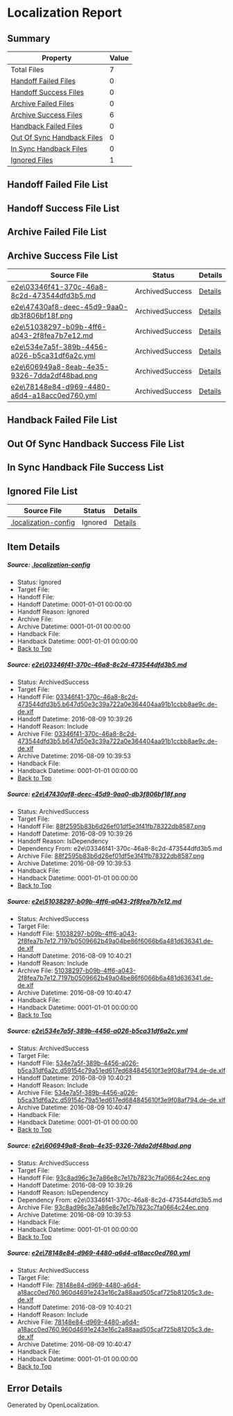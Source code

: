 # <a name='report-top'></a> Localization Report

## Summary
 Property | Value 
 -------- | ----- 
 Total Files | 7
[ Handoff Failed Files ](#handoff-failed-list)| 0
[ Handoff Success Files ](#handoff-success-list)| 0
[ Archive Failed Files ](#archive-failed-list)| 0
[ Archive Success Files ](#archive-success-list)| 6
[ Handback Failed Files ](#handback-failed-list)| 0
[ Out Of Sync Handback Files ](#outofsync-handback-success-list)| 0
[ In Sync Handback Files ](#insync-handback-success-list)| 0
[ Ignored Files ](#ignored-list)| 1

## <a name='handoff-failed-list'></a> Handoff Failed File List

## <a name='handoff-success-list'></a> Handoff Success File List

## <a name='archive-failed-list'></a> Archive Failed File List

## <a name='archive-success-list'></a> Archive Success File List
 Source File | Status | Details 
 ----------- | ------ | ------- 
 [e2e\03346f41-370c-46a8-8c2d-473544dfd3b5.md](https://github.com/OpenLocalizationTestOrg/oltest/blob/1f62691be969331b3b116a7515ab1fde109d5c3b/e2e/03346f41-370c-46a8-8c2d-473544dfd3b5.md) | ArchivedSuccess | [Details](#4133d5e99d5edacc293d2d9ebef9791b43129f761)
 [e2e\47430af8-deec-45d9-9aa0-db3f806bf18f.png](https://github.com/OpenLocalizationTestOrg/oltest/blob/1f62691be969331b3b116a7515ab1fde109d5c3b/e2e/47430af8-deec-45d9-9aa0-db3f806bf18f.png) | ArchivedSuccess | [Details](#88f2595b83b6d26ef01df5e3f41fb78322db85872)
 [e2e\51038297-b09b-4ff6-a043-2f8fea7b7e12.md](https://github.com/OpenLocalizationTestOrg/oltest/blob/f591f55f48a3566ec62d50fbb8a6a0d49702ec99/e2e/51038297-b09b-4ff6-a043-2f8fea7b7e12.md) | ArchivedSuccess | [Details](#142bc50ec138e836466d43f06b52dc83c2aebb9a3)
 [e2e\534e7a5f-389b-4456-a026-b5ca31df6a2c.yml](https://github.com/OpenLocalizationTestOrg/oltest/blob/f591f55f48a3566ec62d50fbb8a6a0d49702ec99/e2e/534e7a5f-389b-4456-a026-b5ca31df6a2c.yml) | ArchivedSuccess | [Details](#228317d2ba21626213f8d9f00570bd894d072cf84)
 [e2e\606949a8-8eab-4e35-9326-7dda2df48bad.png](https://github.com/OpenLocalizationTestOrg/oltest/blob/1f62691be969331b3b116a7515ab1fde109d5c3b/e2e/606949a8-8eab-4e35-9326-7dda2df48bad.png) | ArchivedSuccess | [Details](#93c8ad96c3e7a86e8c7e17b7823c7fa0664c24ec5)
 [e2e\78148e84-d969-4480-a6d4-a18acc0ed760.yml](https://github.com/OpenLocalizationTestOrg/oltest/blob/f591f55f48a3566ec62d50fbb8a6a0d49702ec99/e2e/78148e84-d969-4480-a6d4-a18acc0ed760.yml) | ArchivedSuccess | [Details](#910a428dc359b9d7dd1b983248816a14ee38a2fd6)

## <a name='handback-failed-list'></a> Handback Failed File List

## <a name='outofsync-handback-success-list'></a> Out Of Sync Handback Success File List

## <a name='insync-handback-success-list'></a> In Sync Handback File Success List

## <a name='ignored-list'></a> Ignored File List
 Source File | Status | Details 
 ----------- | ------ | ------- 
 [.localization-config](https://github.com/OpenLocalizationTestOrg/oltest/blob/f591f55f48a3566ec62d50fbb8a6a0d49702ec99/.localization-config) | Ignored | [Details](#3d4f252ac210baf56311d7e97dcc2db10974dbd20)

## Item Details
##### <a name='3d4f252ac210baf56311d7e97dcc2db10974dbd20'></a> Source: [.localization-config](https://github.com/OpenLocalizationTestOrg/oltest/blob/f591f55f48a3566ec62d50fbb8a6a0d49702ec99/.localization-config)
* Status: Ignored
* Target File: 
* Handoff File: 
* Handoff Datetime: 0001-01-01 00:00:00
* Handoff Reason: Ignored
* Archive File: 
* Archive Datetime: 0001-01-01 00:00:00
* Handback File: 
* Handback Datetime: 0001-01-01 00:00:00
* [Back to Top](#report-top)

##### <a name='4133d5e99d5edacc293d2d9ebef9791b43129f761'></a> Source: [e2e\03346f41-370c-46a8-8c2d-473544dfd3b5.md](https://github.com/OpenLocalizationTestOrg/oltest/blob/1f62691be969331b3b116a7515ab1fde109d5c3b/e2e/03346f41-370c-46a8-8c2d-473544dfd3b5.md)
* Status: ArchivedSuccess
* Target File: 
* Handoff File: [03346f41-370c-46a8-8c2d-473544dfd3b5.b647d50e3c39a722a0e364404aa91b1ccbb8ae9c.de-de.xlf](https://github.com/OpenLocalizationTestOrg/olhandoff-e2e/blob/a4cf9fc8c06a3f337d689d934e135dc157a9ba71/ol-handoff/OpenLocalizationTestOrg/ol-test-dede/ci/ht/03346f41-370c-46a8-8c2d-473544dfd3b5.b647d50e3c39a722a0e364404aa91b1ccbb8ae9c.de-de.xlf)
* Handoff Datetime: 2016-08-09 10:39:26
* Handoff Reason: Include
* Archive File: [03346f41-370c-46a8-8c2d-473544dfd3b5.b647d50e3c39a722a0e364404aa91b1ccbb8ae9c.de-de.xlf](https://github.com/OpenLocalizationTestOrg/olhandoff-e2e/blob/8f9d81d281de9bdbf9d0c19805ff11869576f2d8/ol-archive/OpenLocalizationTestOrg/ol-test-dede/ci/ht/03346f41-370c-46a8-8c2d-473544dfd3b5.b647d50e3c39a722a0e364404aa91b1ccbb8ae9c.de-de.xlf)
* Archive Datetime: 2016-08-09 10:39:53
* Handback File: 
* Handback Datetime: 0001-01-01 00:00:00
* [Back to Top](#report-top)

##### <a name='88f2595b83b6d26ef01df5e3f41fb78322db85872'></a> Source: [e2e\47430af8-deec-45d9-9aa0-db3f806bf18f.png](https://github.com/OpenLocalizationTestOrg/oltest/blob/1f62691be969331b3b116a7515ab1fde109d5c3b/e2e/47430af8-deec-45d9-9aa0-db3f806bf18f.png)
* Status: ArchivedSuccess
* Target File: 
* Handoff File: [88f2595b83b6d26ef01df5e3f41fb78322db8587.png](https://github.com/OpenLocalizationTestOrg/olhandoff-e2e/blob/a4cf9fc8c06a3f337d689d934e135dc157a9ba71/ol-handoff/OpenLocalizationTestOrg/ol-test-dede/ci/ht/88f2595b83b6d26ef01df5e3f41fb78322db8587.png)
* Handoff Datetime: 2016-08-09 10:39:26
* Handoff Reason: IsDependency
* Dependency From: e2e\03346f41-370c-46a8-8c2d-473544dfd3b5.md
* Archive File: [88f2595b83b6d26ef01df5e3f41fb78322db8587.png](https://github.com/OpenLocalizationTestOrg/olhandoff-e2e/blob/8f9d81d281de9bdbf9d0c19805ff11869576f2d8/ol-archive/OpenLocalizationTestOrg/ol-test-dede/ci/ht/88f2595b83b6d26ef01df5e3f41fb78322db8587.png)
* Archive Datetime: 2016-08-09 10:39:53
* Handback File: 
* Handback Datetime: 0001-01-01 00:00:00
* [Back to Top](#report-top)

##### <a name='142bc50ec138e836466d43f06b52dc83c2aebb9a3'></a> Source: [e2e\51038297-b09b-4ff6-a043-2f8fea7b7e12.md](https://github.com/OpenLocalizationTestOrg/oltest/blob/f591f55f48a3566ec62d50fbb8a6a0d49702ec99/e2e/51038297-b09b-4ff6-a043-2f8fea7b7e12.md)
* Status: ArchivedSuccess
* Target File: 
* Handoff File: [51038297-b09b-4ff6-a043-2f8fea7b7e12.7197b0509662b49a04be86f6066b6a481d636341.de-de.xlf](https://github.com/OpenLocalizationTestOrg/olhandoff-e2e/blob/4a1f46bd1a1120a299db732e982b4b800dbe19b4/ol-handoff/OpenLocalizationTestOrg/ol-test-dede/ci/ht/51038297-b09b-4ff6-a043-2f8fea7b7e12.7197b0509662b49a04be86f6066b6a481d636341.de-de.xlf)
* Handoff Datetime: 2016-08-09 10:40:21
* Handoff Reason: Include
* Archive File: [51038297-b09b-4ff6-a043-2f8fea7b7e12.7197b0509662b49a04be86f6066b6a481d636341.de-de.xlf](https://github.com/OpenLocalizationTestOrg/olhandoff-e2e/blob/9f61fac0766098684a474c5cd73d488bbe739c75/ol-archive/OpenLocalizationTestOrg/ol-test-dede/ci/ht/51038297-b09b-4ff6-a043-2f8fea7b7e12.7197b0509662b49a04be86f6066b6a481d636341.de-de.xlf)
* Archive Datetime: 2016-08-09 10:40:47
* Handback File: 
* Handback Datetime: 0001-01-01 00:00:00
* [Back to Top](#report-top)

##### <a name='228317d2ba21626213f8d9f00570bd894d072cf84'></a> Source: [e2e\534e7a5f-389b-4456-a026-b5ca31df6a2c.yml](https://github.com/OpenLocalizationTestOrg/oltest/blob/f591f55f48a3566ec62d50fbb8a6a0d49702ec99/e2e/534e7a5f-389b-4456-a026-b5ca31df6a2c.yml)
* Status: ArchivedSuccess
* Target File: 
* Handoff File: [534e7a5f-389b-4456-a026-b5ca31df6a2c.d59154c79a51ed617ed684845610f3e9f08af794.de-de.xlf](https://github.com/OpenLocalizationTestOrg/olhandoff-e2e/blob/4a1f46bd1a1120a299db732e982b4b800dbe19b4/ol-handoff/OpenLocalizationTestOrg/ol-test-dede/ci/ht/534e7a5f-389b-4456-a026-b5ca31df6a2c.d59154c79a51ed617ed684845610f3e9f08af794.de-de.xlf)
* Handoff Datetime: 2016-08-09 10:40:21
* Handoff Reason: Include
* Archive File: [534e7a5f-389b-4456-a026-b5ca31df6a2c.d59154c79a51ed617ed684845610f3e9f08af794.de-de.xlf](https://github.com/OpenLocalizationTestOrg/olhandoff-e2e/blob/9f61fac0766098684a474c5cd73d488bbe739c75/ol-archive/OpenLocalizationTestOrg/ol-test-dede/ci/ht/534e7a5f-389b-4456-a026-b5ca31df6a2c.d59154c79a51ed617ed684845610f3e9f08af794.de-de.xlf)
* Archive Datetime: 2016-08-09 10:40:47
* Handback File: 
* Handback Datetime: 0001-01-01 00:00:00
* [Back to Top](#report-top)

##### <a name='93c8ad96c3e7a86e8c7e17b7823c7fa0664c24ec5'></a> Source: [e2e\606949a8-8eab-4e35-9326-7dda2df48bad.png](https://github.com/OpenLocalizationTestOrg/oltest/blob/1f62691be969331b3b116a7515ab1fde109d5c3b/e2e/606949a8-8eab-4e35-9326-7dda2df48bad.png)
* Status: ArchivedSuccess
* Target File: 
* Handoff File: [93c8ad96c3e7a86e8c7e17b7823c7fa0664c24ec.png](https://github.com/OpenLocalizationTestOrg/olhandoff-e2e/blob/a4cf9fc8c06a3f337d689d934e135dc157a9ba71/ol-handoff/OpenLocalizationTestOrg/ol-test-dede/ci/ht/93c8ad96c3e7a86e8c7e17b7823c7fa0664c24ec.png)
* Handoff Datetime: 2016-08-09 10:39:26
* Handoff Reason: IsDependency
* Dependency From: e2e\03346f41-370c-46a8-8c2d-473544dfd3b5.md
* Archive File: [93c8ad96c3e7a86e8c7e17b7823c7fa0664c24ec.png](https://github.com/OpenLocalizationTestOrg/olhandoff-e2e/blob/8f9d81d281de9bdbf9d0c19805ff11869576f2d8/ol-archive/OpenLocalizationTestOrg/ol-test-dede/ci/ht/93c8ad96c3e7a86e8c7e17b7823c7fa0664c24ec.png)
* Archive Datetime: 2016-08-09 10:39:53
* Handback File: 
* Handback Datetime: 0001-01-01 00:00:00
* [Back to Top](#report-top)

##### <a name='910a428dc359b9d7dd1b983248816a14ee38a2fd6'></a> Source: [e2e\78148e84-d969-4480-a6d4-a18acc0ed760.yml](https://github.com/OpenLocalizationTestOrg/oltest/blob/f591f55f48a3566ec62d50fbb8a6a0d49702ec99/e2e/78148e84-d969-4480-a6d4-a18acc0ed760.yml)
* Status: ArchivedSuccess
* Target File: 
* Handoff File: [78148e84-d969-4480-a6d4-a18acc0ed760.960d4691e243e16c2a88aad505caf725b81205c3.de-de.xlf](https://github.com/OpenLocalizationTestOrg/olhandoff-e2e/blob/4a1f46bd1a1120a299db732e982b4b800dbe19b4/ol-handoff/OpenLocalizationTestOrg/ol-test-dede/ci/ht/78148e84-d969-4480-a6d4-a18acc0ed760.960d4691e243e16c2a88aad505caf725b81205c3.de-de.xlf)
* Handoff Datetime: 2016-08-09 10:40:21
* Handoff Reason: Include
* Archive File: [78148e84-d969-4480-a6d4-a18acc0ed760.960d4691e243e16c2a88aad505caf725b81205c3.de-de.xlf](https://github.com/OpenLocalizationTestOrg/olhandoff-e2e/blob/9f61fac0766098684a474c5cd73d488bbe739c75/ol-archive/OpenLocalizationTestOrg/ol-test-dede/ci/ht/78148e84-d969-4480-a6d4-a18acc0ed760.960d4691e243e16c2a88aad505caf725b81205c3.de-de.xlf)
* Archive Datetime: 2016-08-09 10:40:47
* Handback File: 
* Handback Datetime: 0001-01-01 00:00:00
* [Back to Top](#report-top)


## Error Details

Generated by OpenLocalization.
